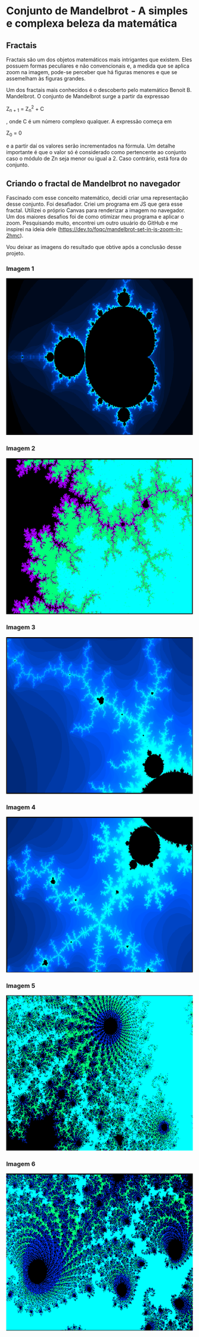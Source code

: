 # Conjunto de Mandelbrot - A simples e complexa beleza da matemática

## Fractais

Fractais são um dos objetos matemáticos mais intrigantes que existem. Eles possuem 
formas peculiares e não convencionais e, a medida que se aplica zoom na imagem, pode-se
perceber que há figuras menores e que se assemelham às figuras grandes.

Um dos fractais mais conhecidos é o descoberto pelo matemático Benoit B. Mandelbrot. 
O conjunto de Mandelbrot surge a partir da expressao <p> Z<sub>n + 1</sub> = Z<sub>n</sub><sup>2</sup> + C </p>, onde C é um número complexo qualquer.
A expressão começa em <p> Z<sub>0</sub> = 0</p> e a partir daí os valores serão incrementados na fórmula.
Um detalhe importante é que o valor só é considerado como pertencente ao conjunto caso o módulo de Zn 
seja menor ou igual a 2. Caso contrário, está fora do conjunto.


## Criando o fractal de Mandelbrot no navegador

Fascinado com esse conceito matemático, decidi criar uma representação desse conjunto. Foi desafiador.
Criei um programa em JS que gera esse fractal. Utilizei o próprio Canvas para renderizar a imagem no navegador.
Um dos maiores desafios foi de como otimizar meu programa e aplicar o zoom. Pesquisando muito, encontrei
um outro usuário do GitHub e me inspirei na ideia dele (https://dev.to/foqc/mandelbrot-set-in-js-zoom-in-2hmc).

Vou deixar as imagens do resultado que obtive após a conclusão desse projeto.

### Imagem 1

<img src="Mandelbrot-Set/screenshots/fractal-img-1.png" alt="imagem-1"></img>

### Imagem 2

<img src="Mandelbrot-Set/screenshots/fractal-img-2.png" alt="imagem-2"></img>


### Imagem 3

<img src="Mandelbrot-Set/screenshots/fractal-img-3.png" alt="imagem-3"></img>

### Imagem 4

<img src="Mandelbrot-Set/screenshots/fractal-img-4.png" alt="imagem-4"></img>


### Imagem 5

<img src="Mandelbrot-Set/screenshots/fractal-img-5.png" alt="imagem-5"></img>

### Imagem 6

<img src="Mandelbrot-Set/screenshots/fractal-img-6.png" alt="imagem-6"></img>
